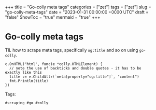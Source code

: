 +++
title = "Go-colly meta tags"
categories = ["zet"]
tags = ["zet"]
slug = "go-colly-meta-tags"
date = "2023-01-31 00:00:00 +0000 UTC"
draft = "false"
ShowToc = "true"
mermaid = "true"
+++

# Go-colly meta tags

TIL how to scrape meta tags, specifically `og:title` and so on using `go-colly`.

```golang
c.OnHTML("html", func(e *colly.HTMLElement) {
  // note the use of backticks and double quotes - it has to be exactly like this
  title := e.ChildAttr(`meta[property="og:title"]`, "content")
  fmt.Println(title)
})
```

Tags:

    #scraping #go #colly

